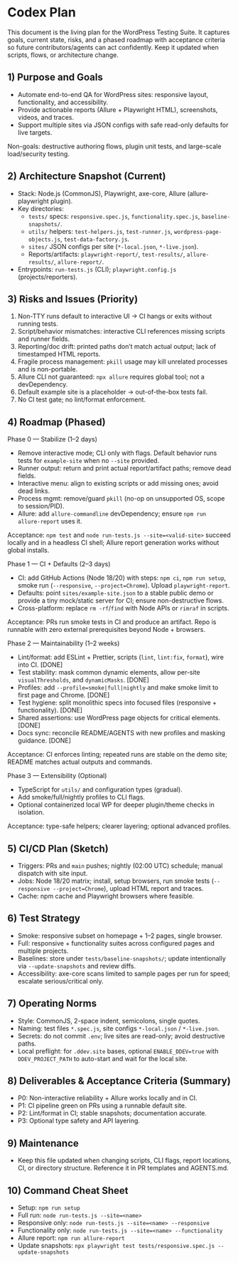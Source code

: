 # Codex Plan

This document is the living plan for the WordPress Testing Suite. It captures goals, current state, risks, and a phased roadmap with acceptance criteria so future contributors/agents can act confidently. Keep it updated when scripts, flows, or architecture change.

## 1) Purpose and Goals
- Automate end-to-end QA for WordPress sites: responsive layout, functionality, and accessibility.
- Provide actionable reports (Allure + Playwright HTML), screenshots, videos, and traces.
- Support multiple sites via JSON configs with safe read-only defaults for live targets.

Non-goals: destructive authoring flows, plugin unit tests, and large-scale load/security testing.

## 2) Architecture Snapshot (Current)
- Stack: Node.js (CommonJS), Playwright, axe-core, Allure (allure-playwright plugin).
- Key directories:
  - `tests/` specs: `responsive.spec.js`, `functionality.spec.js`, `baseline-snapshots/`.
  - `utils/` helpers: `test-helpers.js`, `test-runner.js`, `wordpress-page-objects.js`, `test-data-factory.js`.
  - `sites/` JSON configs per site (`*-local.json`, `*-live.json`).
  - Reports/artifacts: `playwright-report/`, `test-results/`, `allure-results/`, `allure-report/`.
- Entrypoints: `run-tests.js` (CLI); `playwright.config.js` (projects/reporters).

## 3) Risks and Issues (Priority)
1. Non-TTY runs default to interactive UI → CI hangs or exits without running tests.
2. Script/behavior mismatches: interactive CLI references missing scripts and runner fields.
3. Reporting/doc drift: printed paths don’t match actual output; lack of timestamped HTML reports.
4. Fragile process management: `pkill` usage may kill unrelated processes and is non-portable.
5. Allure CLI not guaranteed: `npx allure` requires global tool; not a devDependency.
6. Default example site is a placeholder → out-of-the-box tests fail.
7. No CI test gate; no lint/format enforcement.

## 4) Roadmap (Phased)

Phase 0 — Stabilize (1–2 days)
- Remove interactive mode; CLI only with flags. Default behavior runs tests for `example-site` when no `--site` provided.
- Runner output: return and print actual report/artifact paths; remove dead fields.
- Interactive menu: align to existing scripts or add missing ones; avoid dead links.
- Process mgmt: remove/guard `pkill` (no-op on unsupported OS, scope to session/PID).
- Allure: add `allure-commandline` devDependency; ensure `npm run allure-report` uses it.

Acceptance: `npm test` and `node run-tests.js --site=<valid-site>` succeed locally and in a headless CI shell; Allure report generation works without global installs.

Phase 1 — CI + Defaults (2–3 days)
- CI: add GitHub Actions (Node 18/20) with steps: `npm ci`, `npm run setup`, smoke run (`--responsive`, `--project=Chrome`). Upload `playwright-report`.
- Defaults: point `sites/example-site.json` to a stable public demo or provide a tiny mock/static server for CI; ensure non-destructive flows.
- Cross-platform: replace `rm -rf`/`find` with Node APIs or `rimraf` in scripts.

Acceptance: PRs run smoke tests in CI and produce an artifact. Repo is runnable with zero external prerequisites beyond Node + browsers.

Phase 2 — Maintainability (1–2 weeks)
- Lint/format: add ESLint + Prettier, scripts (`lint`, `lint:fix`, `format`), wire into CI. [DONE]
- Test stability: mask common dynamic elements, allow per-site `visualThresholds`, and `dynamicMasks`. [DONE]
- Profiles: add `--profile=smoke|full|nightly` and make smoke limit to first page and Chrome. [DONE]
- Test hygiene: split monolithic specs into focused files (responsive + functionality). [DONE]
- Shared assertions: use WordPress page objects for critical elements. [DONE]
- Docs sync: reconcile README/AGENTS with new profiles and masking guidance. [DONE]

Acceptance: CI enforces linting; repeated runs are stable on the demo site; README matches actual outputs and commands.

Phase 3 — Extensibility (Optional)
- TypeScript for `utils/` and configuration types (gradual).
- Add smoke/full/nightly profiles to CLI flags.
- Optional containerized local WP for deeper plugin/theme checks in isolation.

Acceptance: type-safe helpers; clearer layering; optional advanced profiles.

## 5) CI/CD Plan (Sketch)
- Triggers: PRs and `main` pushes; nightly (02:00 UTC) schedule; manual dispatch with site input.
- Jobs: Node 18/20 matrix; install, setup browsers, run smoke tests (`--responsive --project=Chrome`), upload HTML report and traces.
- Cache: npm cache and Playwright browsers where feasible.

## 6) Test Strategy
- Smoke: responsive subset on homepage + 1–2 pages, single browser.
- Full: responsive + functionality suites across configured pages and multiple projects.
- Baselines: store under `tests/baseline-snapshots/`; update intentionally via `--update-snapshots` and review diffs.
- Accessibility: axe-core scans limited to sample pages per run for speed; escalate serious/critical only.

## 7) Operating Norms
- Style: CommonJS, 2-space indent, semicolons, single quotes.
- Naming: test files `*.spec.js`, site configs `*-local.json` / `*-live.json`.
- Secrets: do not commit `.env`; live sites are read-only; avoid destructive paths.
- Local preflight: for `.ddev.site` bases, optional `ENABLE_DDEV=true` with `DDEV_PROJECT_PATH` to auto-start and wait for the local site.

## 8) Deliverables & Acceptance Criteria (Summary)
- P0: Non-interactive reliability + Allure works locally and in CI.
- P1: CI pipeline green on PRs using a runnable default site.
- P2: Lint/format in CI; stable snapshots; documentation accurate.
- P3: Optional type safety and API layering.

## 9) Maintenance
- Keep this file updated when changing scripts, CLI flags, report locations, CI, or directory structure. Reference it in PR templates and AGENTS.md.

## 10) Command Cheat Sheet
- Setup: `npm run setup`
- Full run: `node run-tests.js --site=<name>`
- Responsive only: `node run-tests.js --site=<name> --responsive`
- Functionality only: `node run-tests.js --site=<name> --functionality`
- Allure report: `npm run allure-report`
- Update snapshots: `npx playwright test tests/responsive.spec.js --update-snapshots`
